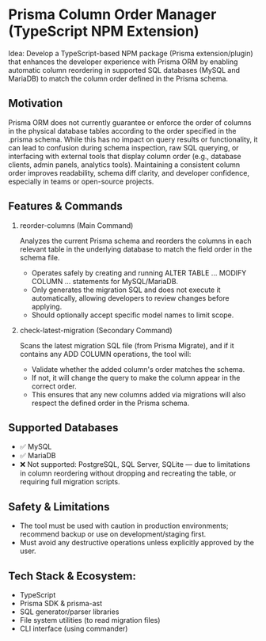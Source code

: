# Prisma Column Order Manager (TypeScript NPM Extension)

Idea: Develop a TypeScript-based NPM package (Prisma extension/plugin) that enhances the developer experience with Prisma ORM by enabling automatic column reordering in supported SQL databases (MySQL and MariaDB) to match the column order defined in the Prisma schema.

## Motivation

Prisma ORM does not currently guarantee or enforce the order of columns in the physical database tables according to the order specified in the .prisma schema. While this has no impact on query results or functionality, it can lead to confusion during schema inspection, raw SQL querying, or interfacing with external tools that display column order (e.g., database clients, admin panels, analytics tools).
Maintaining a consistent column order improves readability, schema diff clarity, and developer confidence, especially in teams or open-source projects.

## Features & Commands

1. reorder-columns (Main Command)

   Analyzes the current Prisma schema and reorders the columns in each relevant table in the underlying database to match the field order in the schema file.

   - Operates safely by creating and running ALTER TABLE ... MODIFY COLUMN ... statements for MySQL/MariaDB.
   - Only generates the migration SQL and does not execute it automatically, allowing developers to review changes before applying.
   - Should optionally accept specific model names to limit scope.

2. check-latest-migration (Secondary Command)

   Scans the latest migration SQL file (from Prisma Migrate), and if it contains any ADD COLUMN operations, the tool will:

   - Validate whether the added column's order matches the schema.
   - If not, it will change the query to make the column appear in the correct order.
   - This ensures that any new columns added via migrations will also respect the defined order in the Prisma schema.

## Supported Databases

- ✅ MySQL
- ✅ MariaDB
- ❌ Not supported: PostgreSQL, SQL Server, SQLite — due to limitations in column reordering without dropping and recreating the table, or requiring full migration scripts.

## Safety & Limitations

- The tool must be used with caution in production environments; recommend backup or use on development/staging first.
- Must avoid any destructive operations unless explicitly approved by the user.

## Tech Stack & Ecosystem:

- TypeScript
- Prisma SDK & prisma-ast
- SQL generator/parser libraries
- File system utilities (to read migration files)
- CLI interface (using commander)
